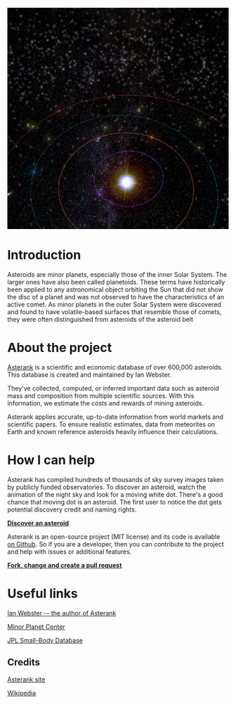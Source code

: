 ![Asterank.com Screenshot](./images/Asterank.png)

# Introduction

Asteroids are minor planets, especially those of the inner Solar System. The larger ones have also been called planetoids. These terms have historically been applied to any astronomical object orbiting the Sun that did not show the disc of a planet and was not observed to have the characteristics of an active comet. As minor planets in the outer Solar System were discovered and found to have volatile-based surfaces that resemble those of comets, they were often distinguished from asteroids of the asteroid belt

# About the project

[Asterank](http://www.asterank.com) is a scientific and economic database of over 600,000 asteroids. This database is created and maintained by Ian Webster.

They've collected, computed, or inferred important data such as asteroid mass and composition from multiple scientific sources. With this information, we estimate the costs and rewards of mining asteroids.

Asterank applies accurate, up-to-date information from world markets and scientific papers. To ensure realistic estimates, data from meteorites on Earth and known reference asteroids heavily influence their calculations.

# How I can help

Asterank has compiled hundreds of thousands of sky survey images taken by publicly funded observatories. To discover an asteroid, watch the animation of the night sky and look for a moving white dot. There's a good chance that moving dot is an asteroid. The first user to notice the dot gets potential discovery credit and naming rights.

**[Discover an asteroid](http://www.asterank.com/discover)**

Asterank is an open-source project (MIT license) and its code is available [on Github](http://www.asterank.com/discover). So if you are a developer, then you can contribute to the project and help with issues or additional features.

**[Fork, change and create a pull request](https://github.com/typpo/asterank)**

# Useful links

[Ian Webster -- the author of Asterank](http://ianww.com/)

[Minor Planet Center](http://minorplanetcenter.org/iau/mpc.html)

[JPL Small-Body Database](http://ssd.jpl.nasa.gov/sbdb.cgi#top)

## Credits

[Asterank site](http://www.asterank.com/about)

[Wikipedia](https://en.wikipedia.org/wiki/Asteroid)
